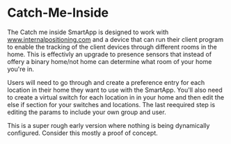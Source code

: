 # Catch-Me-Inside

The Catch me inside SmartApp is designed to work with www.internalpositioning.com and a device that can run their client program to enable the tracking of the client devices through different rooms in the home. This is effectivly an upgrade to presence sensors that instead of offery a binary home/not home can determine what room of your home you're in.

Users will need to go through and create a preference entry for each location in their home they want to use with the SmartApp. You'll also need to create a virtual switch for each location in in your home and then edit the else if section for your switches and locations. The last reequired step is editing the params to include your own group and user.

This is a super rough early version where nothing is being dynamically configured. Consider this mostly a proof of concept.
